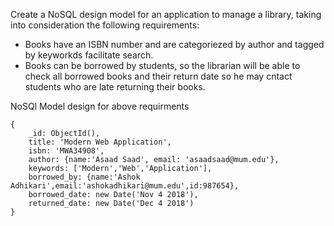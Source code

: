 Create a NoSQL design model for an application to manage a library, taking into consideration the following requirements: 

* Books have an ISBN number and are categoriezed by author and tagged by keyworkds facilitate search.    
* Books can be borrowed by students, so the librarian will be able to check all borrowed books and their return date so he may cntact students who are late returning their books.

NoSQl Model design for above requirments

```
{
    _id: ObjectId(),
    title: 'Modern Web Application',
    isbn: 'MWA34908',
    author: {name:'Asaad Saad', email: 'asaadsaad@mum.edu'},
    keywords: ['Modern','Web','Application'],
    borrowed_by: {name:'Ashok Adhikari',email:'ashokadhikari@mum.edu',id:987654},
    borrowed_date: new Date('Nov 4 2018'),
    returned_date: new Date('Dec 4 2018')
}

```